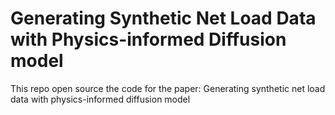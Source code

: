 # Generating Synthetic Net Load Data with Physics-informed Diffusion model

This repo open source the code for the paper: Generating synthetic net load data with physics-informed diffusion model